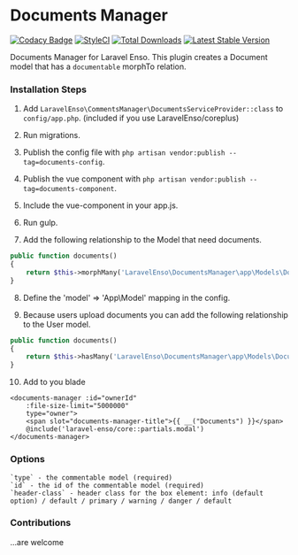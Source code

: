 # Documents Manager
[![Codacy Badge](https://api.codacy.com/project/badge/Grade/3118ebe6bb4647df99675e83a9f56de2)](https://www.codacy.com/app/laravel-enso/DocumentsManager?utm_source=github.com&amp;utm_medium=referral&amp;utm_content=laravel-enso/DocumentsManager&amp;utm_campaign=Badge_Grade)
[![StyleCI](https://styleci.io/repos/85587885/shield?branch=master)](https://styleci.io/repos/85587885)
[![Total Downloads](https://poser.pugx.org/laravel-enso/documentsmanager/downloads)](https://packagist.org/packages/laravel-enso/documentsmanager)
[![Latest Stable Version](https://poser.pugx.org/laravel-enso/documentsmanager/version)](https://packagist.org/packages/laravel-enso/documentsmanager)

Documents Manager for Laravel Enso. This plugin creates a Document model that has a `documentable` morphTo relation.

### Installation Steps

1. Add `LaravelEnso\CommentsManager\DocumentsServiceProvider::class` to `config/app.php`. (included if you use LaravelEnso/coreplus)

2. Run migrations.

3. Publish the config file with `php artisan vendor:publish --tag=documents-config`.

4. Publish the vue component with `php artisan vendor:publish --tag=documents-component`.

5. Include the vue-component in your app.js.

6. Run gulp.

7. Add the following relationship to the Model that need documents.

```php
public function documents()
{
    return $this->morphMany('LaravelEnso\DocumentsManager\app\Models\Document', 'documentable');
}
```

8. Define the 'model' => 'App\Model' mapping in the config.

9. Because users upload documents you can add the following relationship to the User model.

```php
public function documents()
{
    return $this->hasMany('LaravelEnso\DocumentsManager\app\Models\Document', 'created_by');
}
```

10. Add to you blade

```
<documents-manager :id="ownerId"
    :file-size-limit="5000000"
    type="owner">
    <span slot="documents-manager-title">{{ __("Documents") }}</span>
    @include('laravel-enso/core::partials.modal')
</documents-manager>
```

### Options

	`type` - the commentable model (required)
	`id` - the id of the commentable model (required)
    `header-class` - header class for the box element: info (default option) / default / primary / warning / danger / default

### Contributions

...are welcome
